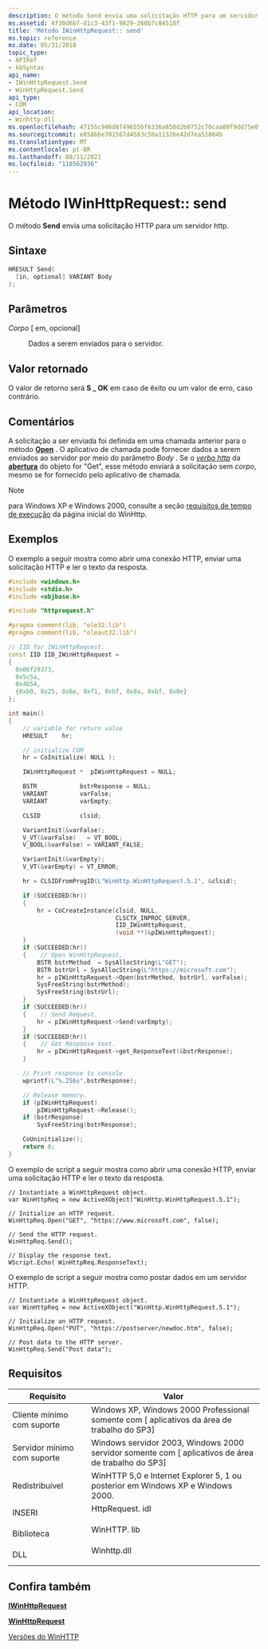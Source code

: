 ```yaml
---
description: O método Send envia uma solicitação HTTP para um servidor HTTP.
ms.assetid: 4f30d6b7-d1c3-43f1-9829-260b7c84518f
title: 'Método IWinHttpRequest:: send'
ms.topic: reference
ms.date: 05/31/2018
topic_type:
- APIRef
- kbSyntax
api_name:
- IWinHttpRequest.Send
- WinHttpRequest.Send
api_type:
- COM
api_location:
- Winhttp.dll
ms.openlocfilehash: 47155c946d8f49655bf6336a858d2b0752c70caa80f9dd75e0f415ce18ea94c0
ms.sourcegitcommit: e858bbe701567d4583c50a11326e42d7ea51804b
ms.translationtype: MT
ms.contentlocale: pt-BR
ms.lasthandoff: 08/11/2021
ms.locfileid: "118562936"
---
```

# <a name="iwinhttprequestsend-method"></a>Método IWinHttpRequest:: send

O método **Send** envia uma solicitação HTTP para um servidor http.

## <a name="syntax"></a>Sintaxe


```C++
HRESULT Send(
  [in, optional] VARIANT Body
);
```



## <a name="parameters"></a>Parâmetros

<dl> <dt>

*Corpo* \[ em, opcional\]
</dt> <dd>

Dados a serem enviados para o servidor.

</dd> </dl>

## <a name="return-value"></a>Valor retornado

O valor de retorno será **S \_ OK** em caso de êxito ou um valor de erro, caso contrário.

## <a name="remarks"></a>Comentários

A solicitação a ser enviada foi definida em uma chamada anterior para o método [**Open**](iwinhttprequest-open.md) . O aplicativo de chamada pode fornecer dados a serem enviados ao servidor por meio do parâmetro *Body* . Se o [*verbo http*](glossary.md) da [**abertura**](iwinhttprequest-open.md) do objeto for "Get", esse método enviará a solicitação sem *corpo*, mesmo se for fornecido pelo aplicativo de chamada.

> [!Note]  
> para Windows XP e Windows 2000, consulte a seção [requisitos de tempo de execução](winhttp-start-page.md) da página inicial do WinHttp.

 

## <a name="examples"></a>Exemplos

O exemplo a seguir mostra como abrir uma conexão HTTP, enviar uma solicitação HTTP e ler o texto da resposta.


```C++
#include <windows.h>
#include <stdio.h>
#include <objbase.h>

#include "httprequest.h"

#pragma comment(lib, "ole32.lib")
#pragma comment(lib, "oleaut32.lib")

// IID for IWinHttpRequest.
const IID IID_IWinHttpRequest =
{
  0x06f29373,
  0x5c5a,
  0x4b54,
  {0xb0, 0x25, 0x6e, 0xf1, 0xbf, 0x8a, 0xbf, 0x0e}
};

int main()
{
    // variable for return value
    HRESULT    hr;

    // initialize COM
    hr = CoInitialize( NULL );

    IWinHttpRequest *  pIWinHttpRequest = NULL;

    BSTR            bstrResponse = NULL;
    VARIANT         varFalse;
    VARIANT         varEmpty;

    CLSID           clsid;

    VariantInit(&varFalse);
    V_VT(&varFalse)   = VT_BOOL;
    V_BOOL(&varFalse) = VARIANT_FALSE;

    VariantInit(&varEmpty);
    V_VT(&varEmpty) = VT_ERROR;

    hr = CLSIDFromProgID(L"WinHttp.WinHttpRequest.5.1", &clsid);

    if (SUCCEEDED(hr))
    {
        hr = CoCreateInstance(clsid, NULL,
                              CLSCTX_INPROC_SERVER,
                              IID_IWinHttpRequest,
                              (void **)&pIWinHttpRequest);
    }
    if (SUCCEEDED(hr))
    {    // Open WinHttpRequest.
        BSTR bstrMethod  = SysAllocString(L"GET");
        BSTR bstrUrl = SysAllocString(L"https://microsoft.com");
        hr = pIWinHttpRequest->Open(bstrMethod, bstrUrl, varFalse);
        SysFreeString(bstrMethod);
        SysFreeString(bstrUrl);
    }
    if (SUCCEEDED(hr))
    {    // Send Request.
        hr = pIWinHttpRequest->Send(varEmpty);
    }
    if (SUCCEEDED(hr))
    {    // Get Response text.
        hr = pIWinHttpRequest->get_ResponseText(&bstrResponse);
    }

    // Print response to console.
    wprintf(L"%.256s",bstrResponse);

    // Release memory.
    if (pIWinHttpRequest)
        pIWinHttpRequest->Release();
    if (bstrResponse)
        SysFreeString(bstrResponse);

    CoUninitialize();
    return 0;
}

```



O exemplo de script a seguir mostra como abrir uma conexão HTTP, enviar uma solicitação HTTP e ler o texto da resposta.


```JScript
// Instantiate a WinHttpRequest object.
var WinHttpReq = new ActiveXObject("WinHttp.WinHttpRequest.5.1");

// Initialize an HTTP request.  
WinHttpReq.Open("GET", "https://www.microsoft.com", false);

// Send the HTTP request.
WinHttpReq.Send(); 

// Display the response text.
WScript.Echo( WinHttpReq.ResponseText);
```



O exemplo de script a seguir mostra como postar dados em um servidor HTTP.


```JScript
// Instantiate a WinHttpRequest object.
var WinHttpReq = new ActiveXObject("WinHttp.WinHttpRequest.5.1");

// Initialize an HTTP request.  
WinHttpReq.Open("PUT", "https://postserver/newdoc.htm", false);

// Post data to the HTTP server.
WinHttpReq.Send("Post data");
```



## <a name="requirements"></a>Requisitos



| Requisito | Valor |
|-------------------------------------|--------------------------------------------------------------------------------------------|
| Cliente mínimo com suporte<br/> | Windows XP, Windows 2000 Professional somente com \[ aplicativos da área de trabalho do SP3\]<br/>            |
| Servidor mínimo com suporte<br/> | Windows servidor 2003, Windows 2000 servidor somente com \[ aplicativos de área de trabalho do SP3\]<br/>         |
| Redistribuível<br/>          | WinHTTP 5,0 e Internet Explorer 5, 1 ou posterior em Windows XP e Windows 2000.<br/> |
| INSERI<br/>                      | <dl> <dt>HttpRequest. idl</dt> </dl> |
| Biblioteca<br/>                  | <dl> <dt>WinHTTP. lib</dt> </dl>     |
| DLL<br/>                      | <dl> <dt>Winhttp.dll</dt> </dl>     |



## <a name="see-also"></a>Confira também

<dl> <dt>

[**IWinHttpRequest**](iwinhttprequest-interface.md)
</dt> <dt>

[**WinHttpRequest**](winhttprequest.md)
</dt> <dt>

[Versões do WinHTTP](winhttp-versions.md)
</dt> </dl>

 

 





